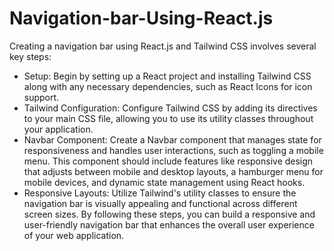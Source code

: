 # Navigation-bar-Using-React.js

Creating a navigation bar using React.js and Tailwind CSS involves several key steps:
 * Setup: Begin by setting up a React project and installing Tailwind CSS along with any necessary dependencies, such as React Icons for icon support.
 * Tailwind Configuration: Configure Tailwind CSS by adding its directives to your main CSS file, allowing you to use its utility classes throughout your application.
 * Navbar Component: Create a Navbar component that manages state for responsiveness and handles user interactions, such as toggling a mobile menu. This component should include features 
   like responsive design that adjusts between mobile and desktop layouts, a hamburger menu for mobile devices, and dynamic state management using React hooks.
 * Responsive Layouts: Utilize Tailwind's utility classes to ensure the navigation bar is visually appealing and functional across different screen sizes.
By following these steps, you can build a responsive and user-friendly navigation bar that enhances the overall user experience of your web application.
